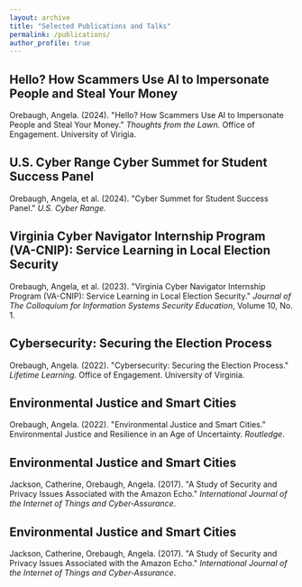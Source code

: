 ```yaml
---
layout: archive
title: "Selected Publications and Talks"
permalink: /publications/
author_profile: true
---
```


<h2>Hello? How Scammers Use AI to Impersonate People and Steal Your Money</h2>

Orebaugh, Angela. (2024). "Hello? How Scammers Use AI to Impersonate People and Steal Your Money." <i>Thoughts from the Lawn.</i> Office of Engagement. University of Virigia.
<a href="https://engagement.virginia.edu/learn/thoughts-from-the-lawn/20240409-Orebaugh"><i class="fas fa-fw fa-link zoom" aria-hidden="true"></i></a>

<h2>U.S. Cyber Range Cyber Summet for Student Success Panel</h2>

Orebaugh, Angela, et al. (2024). "Cyber Summet for Student Success Panel." <i>U.S. Cyber Range.</i>
<a href="https://www.youtube.com/watch?v=hqhAVB1gmgU"><i class="fas fa-fw fa-link zoom" aria-hidden="true"></i></a>

<h2>Virginia Cyber Navigator Internship Program (VA-CNIP): Service Learning in Local Election Security</h2>

Orebaugh, Angela, et al. (2023). "Virginia Cyber Navigator Internship Program (VA-CNIP): Service Learning in Local Election Security." <i>Journal of The Colloquium for Information Systems Security Education</i>, Volume 10, No. 1.
<a href="https://doi.org/10.53735/cisse.v10i1.175"><i class="fas fa-fw fa-link zoom" aria-hidden="true"></i></a>
<a href="/files/CISSE_v010_i01_p21.pdf"><i class="fas fa-fw fa-file-pdf zoom" aria-hidden="true"></i></a>

<h2>Cybersecurity: Securing the Election Process</h2>

Orebaugh, Angela. (2022). "Cybersecurity: Securing the Election Process." <i>Lifetime Learning.</i> Office of Engagement. University of Virginia.
<a href="https://www.youtube.com/watch?v=4nMbgPiT8Qc"><i class="fas fa-fw fa-link zoom" aria-hidden="true"></i></a>

<h2>Environmental Justice and Smart Cities</h2>

Orebaugh, Angela. (2022). "Environmental Justice and Smart Cities." Environmental Justice and Resilience in an Age of Uncertainty. <i>Routledge</i>.
<a href="https://doi.org/10.4324/9781003186076"><i class="fas fa-fw fa-link zoom" aria-hidden="true"></i></a>
<a href="/files/Environmental%20Justice%20and%20Smart%20Cities.pdf"><i class="fas fa-fw fa-file-pdf zoom" aria-hidden="true"></i></a>

<h2>Environmental Justice and Smart Cities</h2>

Jackson, Catherine, Orebaugh, Angela. (2017). "A Study of Security and Privacy Issues Associated with the Amazon Echo." <i>International Journal of the Internet of Things and Cyber‐Assurance</i>.
<a href="https://doi.org/10.1504/IJITCA.2018.10011257"><i class="fas fa-fw fa-link zoom" aria-hidden="true"></i></a>
<a href="/files/echo.pdf"><i class="fas fa-fw fa-file-pdf zoom" aria-hidden="true"></i></a>

<h2>Environmental Justice and Smart Cities</h2>

Jackson, Catherine, Orebaugh, Angela. (2017). "A Study of Security and Privacy Issues Associated with the Amazon Echo." <i>International Journal of the Internet of Things and Cyber‐Assurance</i>.
<a href="https://doi.org/10.1504/IJITCA.2018.10011257"><i class="fas fa-fw fa-link zoom" aria-hidden="true"></i></a>
<a href="/files/echo.pdf"><i class="fas fa-fw fa-file-pdf zoom" aria-hidden="true"></i></a>



<!--
{% if author.googlescholar %}
  You can also find my articles on <u><a href="{{author.googlescholar}}">my Google Scholar profile</a>.</u>
{% endif %}

{% include base_path %}

{% for post in site.publications reversed %}
  {% include archive-single.html %}
{% endfor %}
-->
